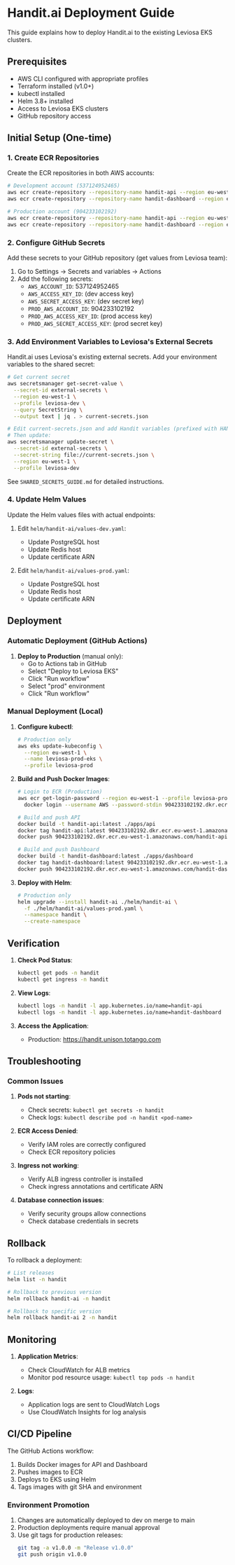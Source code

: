 # Handit.ai Deployment Guide

This guide explains how to deploy Handit.ai to the existing Leviosa EKS clusters.

## Prerequisites

- AWS CLI configured with appropriate profiles
- Terraform installed (v1.0+)
- kubectl installed
- Helm 3.8+ installed
- Access to Leviosa EKS clusters
- GitHub repository access

## Initial Setup (One-time)

### 1. Create ECR Repositories

Create the ECR repositories in both AWS accounts:

```bash
# Development account (537124952465)
aws ecr create-repository --repository-name handit-api --region eu-west-1 --profile leviosa-dev
aws ecr create-repository --repository-name handit-dashboard --region eu-west-1 --profile leviosa-dev

# Production account (904233102192)
aws ecr create-repository --repository-name handit-api --region eu-west-1 --profile leviosa-prod
aws ecr create-repository --repository-name handit-dashboard --region eu-west-1 --profile leviosa-prod
```

### 2. Configure GitHub Secrets

Add these secrets to your GitHub repository (get values from Leviosa team):

1. Go to Settings → Secrets and variables → Actions
2. Add the following secrets:
   - `AWS_ACCOUNT_ID`: 537124952465
   - `AWS_ACCESS_KEY_ID`: (dev access key)
   - `AWS_SECRET_ACCESS_KEY`: (dev secret key)
   - `PROD_AWS_ACCOUNT_ID`: 904233102192
   - `PROD_AWS_ACCESS_KEY_ID`: (prod access key)
   - `PROD_AWS_SECRET_ACCESS_KEY`: (prod secret key)

### 3. Add Environment Variables to Leviosa's External Secrets

Handit.ai uses Leviosa's existing external secrets. Add your environment variables to the shared secret:

```bash
# Get current secret
aws secretsmanager get-secret-value \
  --secret-id external-secrets \
  --region eu-west-1 \
  --profile leviosa-dev \
  --query SecretString \
  --output text | jq . > current-secrets.json

# Edit current-secrets.json and add Handit variables (prefixed with HANDIT_)
# Then update:
aws secretsmanager update-secret \
  --secret-id external-secrets \
  --secret-string file://current-secrets.json \
  --region eu-west-1 \
  --profile leviosa-dev
```

See `SHARED_SECRETS_GUIDE.md` for detailed instructions.

### 4. Update Helm Values

Update the Helm values files with actual endpoints:

1. Edit `helm/handit-ai/values-dev.yaml`:
   - Update PostgreSQL host
   - Update Redis host
   - Update certificate ARN

2. Edit `helm/handit-ai/values-prod.yaml`:
   - Update PostgreSQL host
   - Update Redis host
   - Update certificate ARN

## Deployment

### Automatic Deployment (GitHub Actions)

1. **Deploy to Production** (manual only):
   - Go to Actions tab in GitHub
   - Select "Deploy to Leviosa EKS"
   - Click "Run workflow"
   - Select "prod" environment
   - Click "Run workflow"

### Manual Deployment (Local)

1. **Configure kubectl**:
   ```bash
   # Production only
   aws eks update-kubeconfig \
     --region eu-west-1 \
     --name leviosa-prod-eks \
     --profile leviosa-prod
   ```

2. **Build and Push Docker Images**:
   ```bash
   # Login to ECR (Production)
   aws ecr get-login-password --region eu-west-1 --profile leviosa-prod | \
     docker login --username AWS --password-stdin 904233102192.dkr.ecr.eu-west-1.amazonaws.com

   # Build and push API
   docker build -t handit-api:latest ./apps/api
   docker tag handit-api:latest 904233102192.dkr.ecr.eu-west-1.amazonaws.com/handit-api:latest
   docker push 904233102192.dkr.ecr.eu-west-1.amazonaws.com/handit-api:latest

   # Build and push Dashboard
   docker build -t handit-dashboard:latest ./apps/dashboard
   docker tag handit-dashboard:latest 904233102192.dkr.ecr.eu-west-1.amazonaws.com/handit-dashboard:latest
   docker push 904233102192.dkr.ecr.eu-west-1.amazonaws.com/handit-dashboard:latest
   ```

3. **Deploy with Helm**:
   ```bash
   # Production only
   helm upgrade --install handit-ai ./helm/handit-ai \
     -f ./helm/handit-ai/values-prod.yaml \
     --namespace handit \
     --create-namespace
   ```

## Verification

1. **Check Pod Status**:
   ```bash
   kubectl get pods -n handit
   kubectl get ingress -n handit
   ```

2. **View Logs**:
   ```bash
   kubectl logs -n handit -l app.kubernetes.io/name=handit-api
   kubectl logs -n handit -l app.kubernetes.io/name=handit-dashboard
   ```

3. **Access the Application**:
   - Production: https://handit.unison.totango.com

## Troubleshooting

### Common Issues

1. **Pods not starting**:
   - Check secrets: `kubectl get secrets -n handit`
   - Check logs: `kubectl describe pod -n handit <pod-name>`

2. **ECR Access Denied**:
   - Verify IAM roles are correctly configured
   - Check ECR repository policies

3. **Ingress not working**:
   - Verify ALB ingress controller is installed
   - Check ingress annotations and certificate ARN

4. **Database connection issues**:
   - Verify security groups allow connections
   - Check database credentials in secrets

## Rollback

To rollback a deployment:

```bash
# List releases
helm list -n handit

# Rollback to previous version
helm rollback handit-ai -n handit

# Rollback to specific version
helm rollback handit-ai 2 -n handit
```

## Monitoring

1. **Application Metrics**:
   - Check CloudWatch for ALB metrics
   - Monitor pod resource usage: `kubectl top pods -n handit`

2. **Logs**:
   - Application logs are sent to CloudWatch Logs
   - Use CloudWatch Insights for log analysis

## CI/CD Pipeline

The GitHub Actions workflow:
1. Builds Docker images for API and Dashboard
2. Pushes images to ECR
3. Deploys to EKS using Helm
4. Tags images with git SHA and environment

### Environment Promotion

1. Changes are automatically deployed to dev on merge to main
2. Production deployments require manual approval
3. Use git tags for production releases:
   ```bash
   git tag -a v1.0.0 -m "Release v1.0.0"
   git push origin v1.0.0
   ```